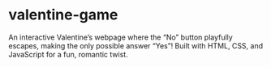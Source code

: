 # valentine-game
An interactive Valentine’s webpage where the “No” button playfully escapes, making the only possible answer “Yes”! Built with HTML, CSS, and JavaScript for a fun, romantic twist.
